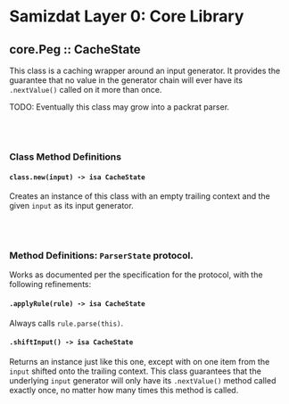 Samizdat Layer 0: Core Library
==============================

core.Peg :: CacheState
----------------------

This class is a caching wrapper around an input generator. It provides the
guarantee that no value in the generator chain will ever have its
`.nextValue()` called on it more than once.

TODO: Eventually this class may grow into a packrat parser.


<br><br>
### Class Method Definitions

#### `class.new(input) -> isa CacheState`

Creates an instance of this class with an empty trailing context and the
given `input` as its input generator.

<br><br>
### Method Definitions: `ParserState` protocol.

Works as documented per the specification for the protocol, with the
following refinements:

#### `.applyRule(rule) -> isa CacheState`

Always calls `rule.parse(this)`.

#### `.shiftInput() -> isa CacheState`

Returns an instance just like this one, except with on one item from the
`input` shifted onto the trailing context. This class guarantees that
the underlying `input` generator will only have its `.nextValue()` method
called exactly once, no matter how many times this method is called.
